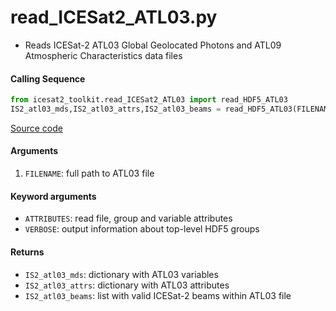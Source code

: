 read_ICESat2_ATL03.py
=====================

- Reads ICESat-2 ATL03 Global Geolocated Photons and ATL09 Atmospheric Characteristics data files

#### Calling Sequence
```python
from icesat2_toolkit.read_ICESat2_ATL03 import read_HDF5_ATL03
IS2_atl03_mds,IS2_atl03_attrs,IS2_atl03_beams = read_HDF5_ATL03(FILENAME)
```
[Source code](https://github.com/tsutterley/read-ICESat-2/blob/main/icesat2_toolkit/read_ICESat2_ATL03.py)

#### Arguments
1. `FILENAME`: full path to ATL03 file

#### Keyword arguments
- `ATTRIBUTES`: read file, group and variable attributes
- `VERBOSE`: output information about top-level HDF5 groups

#### Returns
- `IS2_atl03_mds`: dictionary with ATL03 variables
- `IS2_atl03_attrs`: dictionary with ATL03 attributes
- `IS2_atl03_beams`: list with valid ICESat-2 beams within ATL03 file
